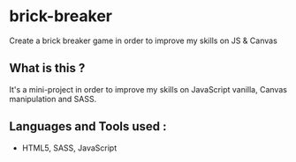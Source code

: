 # brick-breaker
Create a brick breaker game in order to improve my skills on JS &amp; Canvas

## What is this ?
It's a mini-project in order to improve my skills on JavaScript vanilla, Canvas manipulation and SASS.

## Languages and Tools used :
* HTML5, SASS, JavaScript